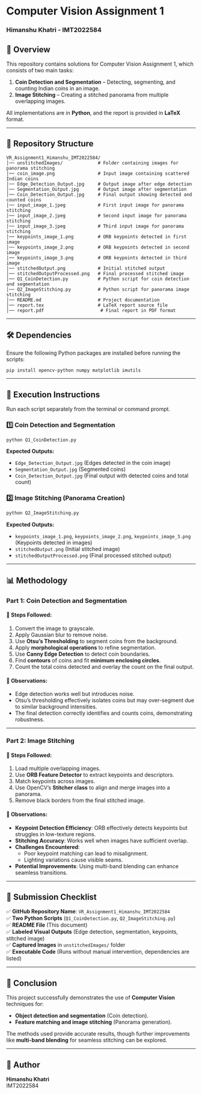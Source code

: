 # Computer Vision Assignment 1  
### Himanshu Khatri - IMT2022584  

## 📌 Overview  
This repository contains solutions for Computer Vision Assignment 1, which consists of two main tasks:  
1. **Coin Detection and Segmentation** – Detecting, segmenting, and counting Indian coins in an image.  
2. **Image Stitching** – Creating a stitched panorama from multiple overlapping images.  

All implementations are in **Python**, and the report is provided in **LaTeX** format.  

---

## 📂 Repository Structure  

```
VR_Assignment1_Himanshu_IMT2022584/
│── unstitchedImages/             # Folder containing images for panorama stitching
│── coin_image.png                # Input image containing scattered Indian coins
│── Edge_Detection_Output.jpg     # Output image after edge detection
│── Segmentation_Output.jpg       # Output image after segmentation
│── Coin_Detection_Output.jpg     # Final output showing detected and counted coins
│── input_image_1.jpeg            # First input image for panorama stitching
│── input_image_2.jpeg            # Second input image for panorama stitching
│── input_image_3.jpeg            # Third input image for panorama stitching
│── keypoints_image_1.png         # ORB keypoints detected in first image
│── keypoints_image_2.png         # ORB keypoints detected in second image
│── keypoints_image_3.png         # ORB keypoints detected in third image
│── stitchedOutput.png            # Initial stitched output
│── stitchedOutputProcessed.png   # Final processed stitched image
│── Q1_CoinDetection.py           # Python script for coin detection and segmentation
│── Q2_ImageStitching.py          # Python script for panorama image stitching
│── README.md                     # Project documentation
│── report.tex                    # LaTeX report source file
│── report.pdf                     # Final report in PDF format
```

---

## 🛠️ Dependencies  
Ensure the following Python packages are installed before running the scripts:  

```bash
pip install opencv-python numpy matplotlib imutils
```

---

## 🔧 Execution Instructions  
Run each script separately from the terminal or command prompt.  

### **1️⃣ Coin Detection and Segmentation**  
```bash
python Q1_CoinDetection.py
```
**Expected Outputs:**  
- `Edge_Detection_Output.jpg` (Edges detected in the coin image)  
- `Segmentation_Output.jpg` (Segmented coins)  
- `Coin_Detection_Output.jpg` (Final output with detected coins and total count)  

### **2️⃣ Image Stitching (Panorama Creation)**  
```bash
python Q2_ImageStitching.py
```
**Expected Outputs:**  
- `keypoints_image_1.png`, `keypoints_image_2.png`, `keypoints_image_3.png` (Keypoints detected in images)  
- `stitchedOutput.png` (Initial stitched image)  
- `stitchedOutputProcessed.png` (Final processed stitched output)  

---

## 📊 Methodology  

### **Part 1: Coin Detection and Segmentation**  
#### 🔹 **Steps Followed:**  
1. Convert the image to grayscale.  
2. Apply Gaussian blur to remove noise.  
3. Use **Otsu’s Thresholding** to segment coins from the background.  
4. Apply **morphological operations** to refine segmentation.  
5. Use **Canny Edge Detection** to detect coin boundaries.  
6. Find **contours** of coins and fit **minimum enclosing circles**.  
7. Count the total coins detected and overlay the count on the final output.  

#### 📌 **Observations:**  
- Edge detection works well but introduces noise.  
- Otsu’s thresholding effectively isolates coins but may over-segment due to similar background intensities.  
- The final detection correctly identifies and counts coins, demonstrating robustness.  

---

### **Part 2: Image Stitching**  
#### 🔹 **Steps Followed:**  
1. Load multiple overlapping images.  
2. Use **ORB Feature Detector** to extract keypoints and descriptors.  
3. Match keypoints across images.  
4. Use OpenCV’s **Stitcher class** to align and merge images into a panorama.  
5. Remove black borders from the final stitched image.  

#### 📌 **Observations:**  
- **Keypoint Detection Efficiency**: ORB effectively detects keypoints but struggles in low-texture regions.  
- **Stitching Accuracy**: Works well when images have sufficient overlap.  
- **Challenges Encountered**:  
  - Poor keypoint matching can lead to misalignment.  
  - Lighting variations cause visible seams.  
- **Potential Improvements**: Using multi-band blending can enhance seamless transitions.  

---

## 📎 Submission Checklist  
✅ **GitHub Repository Name**: `VR_Assignment1_Himanshu_IMT2022584`  
✅ **Two Python Scripts** (`Q1_CoinDetection.py`, `Q2_ImageStitching.py`)  
✅ **README File** (This document)  
✅ **Labeled Visual Outputs** (Edge detection, segmentation, keypoints, stitched image)  
✅ **Captured Images** in `unstitchedImages/` folder  
✅ **Executable Code** (Runs without manual intervention, dependencies are listed)  

---

## 🎯 Conclusion  
This project successfully demonstrates the use of **Computer Vision** techniques for:  
- **Object detection and segmentation** (Coin detection).  
- **Feature matching and image stitching** (Panorama generation).  

The methods used provide accurate results, though further improvements like **multi-band blending** for seamless stitching can be explored.  

---

## 📝 Author  
**Himanshu Khatri**  
IMT2022584  
